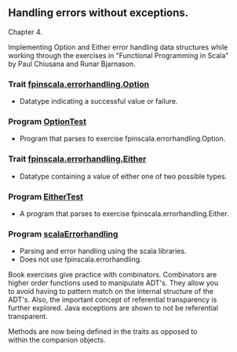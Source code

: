 ## Handling errors without exceptions.

Chapter 4.

Implementing Option and Either error handling data structures while<br>
working through the exercises in  "Functional Programming in Scala"<br>
by Paul Chiusana and Runar Bjarnason.

### Trait [fpinscala.errorhandling.Option](Option.scala)
* Datatype indicating a successful value or failure.

### Program [OptionTest](exerciseCode/OptionTest.scala)
* Program that parses to exercise fpinscala.errorhandling.Option.

### Trait [fpinscala.errorhandling.Either](Either.scala)
* Datatype containing a value of either one of two possible types.

### Program [EitherTest](exerciseCode/EitherTest.scala)
* A program that parses to exercise fpinscala.errorhandling.Either.

### Program [scalaErrorhandling](exerciseCode/scalaErrorhandling.scala)
* Parsing and error handling using the scala libraries.
* Does not use fpinscala.errorhandling.

Book exercises give practice with combinators.  Combinators are<br>
higher order functions used to manipulate ADT's.  They allow you<br>
to avoid having to pattern match on the internal structure of the<br>
ADT's.  Also, the important concept of referential transparency is<br>
further explored.  Java exceptions are shown to not be referential<br>
transparent.

Methods are now being defined in the traits as opposed to<br>
within the companion objects.
